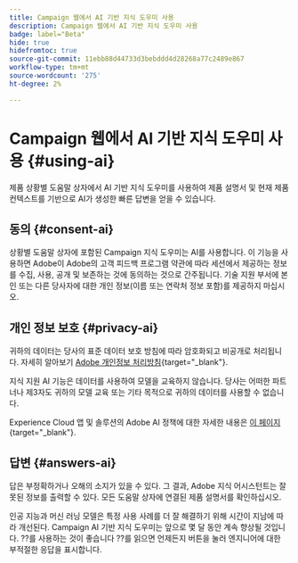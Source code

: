 ```yaml
---
title: Campaign 웹에서 AI 기반 지식 도우미 사용
description: Campaign 웹에서 AI 기반 지식 도우미 사용
badge: label="Beta"
hide: true
hidefromtoc: true
source-git-commit: 11ebb88d44733d3bebddd4d28268a77c2489e867
workflow-type: tm+mt
source-wordcount: '275'
ht-degree: 2%

---
```


# Campaign 웹에서 AI 기반 지식 도우미 사용 {#using-ai}

제품 상황별 도움말 상자에서 AI 기반 지식 도우미를 사용하여 제품 설명서 및 현재 제품 컨텍스트를 기반으로 AI가 생성한 빠른 답변을 얻을 수 있습니다.

## 동의 {#consent-ai}

상황별 도움말 상자에 포함된 Campaign 지식 도우미는 AI를 사용합니다. 이 기능을 사용하면 Adobe이 Adobe의 고객 피드백 프로그램 약관에 따라 세션에서 제공하는 정보를 수집, 사용, 공개 및 보존하는 것에 동의하는 것으로 간주됩니다. 기술 지원 부서에 본인 또는 다른 당사자에 대한 개인 정보(이름 또는 연락처 정보 포함)를 제공하지 마십시오.

## 개인 정보 보호 {#privacy-ai}

귀하의 데이터는 당사의 표준 데이터 보호 방침에 따라 암호화되고 비공개로 처리됩니다. 자세히 알아보기 [Adobe 개인정보 처리방침](https://www.adobe.com/kr/privacy/policy.html){target="_blank"}.

지식 지원 AI 기능은 데이터를 사용하여 모델을 교육하지 않습니다. 당사는 어떠한 파트너나 제3자도 귀하의 모델 교육 또는 기타 목적으로 귀하의 데이터를 사용할 수 없습니다.

Experience Cloud 앱 및 솔루션의 Adobe AI 정책에 대한 자세한 내용은 [이 페이지](https://business.adobe.com/products/sensei/adobe-sensei.html){target="_blank"}.

## 답변 {#answers-ai}

답은 부정확하거나 오해의 소지가 있을 수 있다. 그 결과, Adobe 지식 어시스턴트는 잘못된 정보를 출력할 수 있다. 모든 도움말 상자에 연결된 제품 설명서를 확인하십시오.

인공 지능과 머신 러닝 모델은 특정 사용 사례를 더 잘 해결하기 위해 시간이 지남에 따라 개선된다. Campaign AI 기반 지식 도우미는 앞으로 몇 달 동안 계속 향상될 것입니다. ??를 사용하는 것이 좋습니다 ??를 읽으면 언제든지 버튼을 눌러 엔지니어에 대한 부적절한 응답을 표시합니다.



